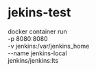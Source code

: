 # jekins-test

docker container run \
    -p 8080:8080 \
    -v jenkins:/var/jenkins_home \
    --name jenkins-local \
    jenkins/jenkins:lts